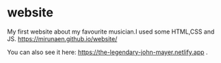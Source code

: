 # website
My first website about my favourite musician.I used some HTML,CSS and JS.
https://mirunaen.github.io/website/

You can also see it here: https://the-legendary-john-mayer.netlify.app .
